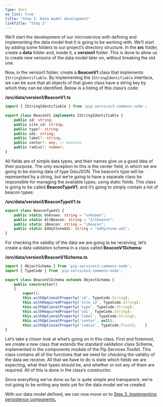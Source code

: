 ```yaml
---
type: docs
no_list: true
title: "Step 2. Data model development"
linkTitle: "Step 2"
---
```


We’ll start the development of our microservice with defining and implementing the data model that it is going to be working with. We’ll start by adding some folders to our project’s directory structure. In the **src** folder, create a **data** folder and, inside it, a **version1** folder. This is done to allow us to create new versions of the data model later on, without breaking the old one.

Now, in the version1 folder, create a **BeaconV1** class that implements `IStringIdentifiable`. By implementing the `IStringIdentifiable` interface, we can be sure that all objects of that given class have a string key by which they can be identified. Below is a listing of this class’s code:

**/src/data/version1/BeaconV1.ts**

```typescript
import { IStringIdentifiable } from 'pip-services3-commons-node';
‍
export class BeaconV1 implements IStringIdentifiable {
    public id: string;
    public site_id: string;
    public type?: string;
    public udi: string;
    public label?: string;
    public center?: any; // GeoJson
    public radius?: number;
}

```

All fields are of simple data types, and their names give us a good idea of their purpose. The only exception to this is the center field, in which we are going to be storing data of type GeoJSON. The beacon’s type will be represented by a string, but we’re going to have a separate class be responsible for managing the available types, using static fields. This class is going to be called **BeaconTypeV1**, and it’s going to simply contain a list of beacon types:

**/src/data/version1/BeaconTypeV1.ts**

```typescript
export class BeaconTypeV1 {
    public static Unknown: string = "unknown";
    public static AltBeacon: string = "altbeacon";
    public static iBeacon: string = "ibeacon";
    public static EddyStoneUdi: string = "eddystone-udi";
}

```

For checking the validity of the data we are going to be receiving, let’s create a data validation schema in a class called **BeaconV1Schema**:

**/src/data/version1/BeaconV1Schema.ts**

```typescript
import { ObjectSchema } from 'pip-services3-commons-node';
import { TypeCode } from 'pip-services3-commons-node';
‍
export class BeaconV1Schema extends ObjectSchema { 
    public constructor()
    {
        super();
        this.withOptionalProperty('id', TypeCode.String);
        this.withRequiredProperty('site_id', TypeCode.String);
        this.withOptionalProperty('type', TypeCode.String);
        this.withRequiredProperty('udi', TypeCode.String);
        this.withOptionalProperty('label', TypeCode.String);
        this.withOptionalProperty('center', null);
        this.withOptionalProperty('radius', TypeCode.Float);    }
}

```

Let’s take a closer look at what’s going on in this class. First and foremost, we create a new class that extends the standard validation class Schema, implemented in the components module of the Pip.Services Toolkit. This class contains all of the functions that we need for checking the validity of the data we receive. All that we have to do is state which fields we are expecting, what their types should be, and whether or not any of them are required. All of this is done in the class’s constructor.

Since everything we’ve done so far is quite simple and transparent, we’re not going to be writing any tests yet for the data model we’ve created.

With our data model defined, we can now move on to [Step 3. Implementing persistence components.](../step3)